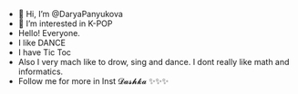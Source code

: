- 👋 Hi, I’m @DaryaPanyukova
- 👀 I’m interested in K-POP
- Hello! Everyone.
- I like DANCE
- I have Tic Toc
- Also I very mach like to drow, sing and dance. I dont really like math and informatics.
- Follow me for more in Inst 𝓓𝓪𝓼𝓱𝓴𝓪 ✨✨✨

<!---
DaryaPanyukova/DaryaPanyukova is a ✨ special ✨ repository because its `README.md` (this file) appears on your GitHub profile.
You can click the Preview link to take a look at your changes.
--->
